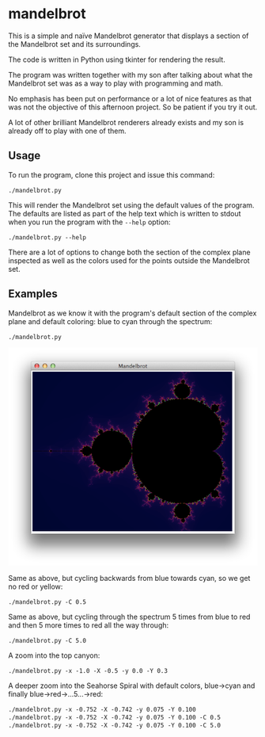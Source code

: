 mandelbrot
==========
This is a simple and naïve Mandelbrot generator that displays a section of the
Mandelbrot set and its surroundings.

The code is written in Python using tkinter for rendering the result.

The program was written together with my son after talking about what
the Mandelbrot set was as a way to play with programming and math.

No emphasis has been put on performance or a lot of nice features as that was
not the objective of this afternoon project. So be patient if you try it out.

A lot of other brilliant Mandelbrot renderers already exists and my son is
already off to play with one of them.

Usage
-----
To run the program, clone this project and issue this command:

    ./mandelbrot.py

This will render the Mandelbrot set using the default values of the program.
The defaults are listed as part of the help text which is written to stdout
when you run the program with the `--help` option:

    ./mandelbrot.py --help

There are a lot of options to change both the section of the complex plane
inspected as well as the colors used for the points outside the Mandelbrot set.

Examples
--------
Mandelbrot as we know it with the program's default section of the complex
plane and default coloring: blue to cyan through the spectrum:

    ./mandelbrot.py

![Default mandelbrot image](/images/1-default.png)

Same as above, but cycling backwards from blue towards cyan, so we get no red
or yellow:

    ./mandelbrot.py -C 0.5

Same as above, but cycling through the spectrum 5 times from blue to red and
then 5 more times to red all the way through:

    ./mandelbrot.py -C 5.0

A zoom into the top canyon:

    ./mandelbrot.py -x -1.0 -X -0.5 -y 0.0 -Y 0.3

A deeper zoom into the Seahorse Spiral with default colors, blue->cyan and finally
blue->red->...5...->red:

    ./mandelbrot.py -x -0.752 -X -0.742 -y 0.075 -Y 0.100
    ./mandelbrot.py -x -0.752 -X -0.742 -y 0.075 -Y 0.100 -C 0.5
    ./mandelbrot.py -x -0.752 -X -0.742 -y 0.075 -Y 0.100 -C 5.0
